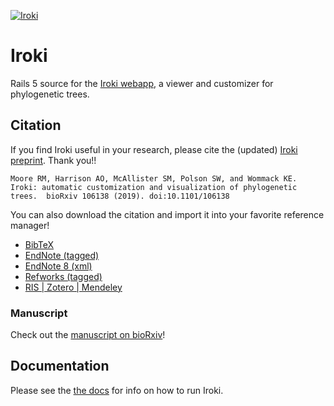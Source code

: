 [![Iroki](https://github.com/mooreryan/iroki_web/blob/master/public/iroki_logo3.png)](https://github.com/mooreryan/iroki_web/blob/master/public/iroki_logo3.png)

# Iroki

Rails 5 source for the [Iroki webapp](https://www.iroki.net), a viewer and customizer for phylogenetic trees.

## Citation

If you find Iroki useful in your research, please cite the (updated) [Iroki preprint](https://doi.org/10.1101/106138).  Thank you!!

```
Moore RM, Harrison AO, McAllister SM, Polson SW, and Wommack KE.  Iroki: automatic customization and visualization of phylogenetic trees.  bioRxiv 106138 (2019). doi:10.1101/106138
```

You can also download the citation and import it into your favorite reference manager!

- [BibTeX](https://raw.githubusercontent.com/mooreryan/iroki/master/manuscript_citation/iroki_-automatic-customization-and-visualization-of-phylogenetic-trees.bib)
- [EndNote (tagged)](https://raw.githubusercontent.com/mooreryan/iroki/master/manuscript_citation/iroki_-automatic-customization-and-visualization-of-phylogenetic-trees.enw)
- [EndNote 8 (xml)](https://raw.githubusercontent.com/mooreryan/iroki/master/manuscript_citation/iroki_-automatic-customization-and-visualization-of-phylogenetic-trees.xml)
- [Refworks (tagged)](https://raw.githubusercontent.com/mooreryan/iroki/master/manuscript_citation/iroki_-automatic-customization-and-visualization-of-phylogenetic-trees.txt)
- [RIS | Zotero | Mendeley](https://raw.githubusercontent.com/mooreryan/iroki/master/manuscript_citation/iroki_-automatic-customization-and-visualization-of-phylogenetic-trees.ris)

### Manuscript

Check out the [manuscript on bioRxiv](https://doi.org/10.1101/106138)!

## Documentation

Please see the [the docs](https://www.iroki.net/docs) for info on how to run Iroki.
